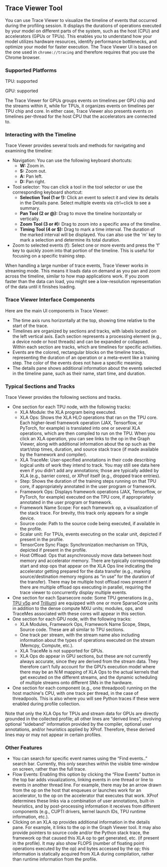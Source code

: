## Trace Viewer Tool

You can use Trace Viewer to visualize the timeline of events that occurred
during the profiling session. It displays the durations of operations executed
by your model on different parts of the system, such as the host (CPU) and
accelerators (GPUs or TPUs). This enables you to understand how your model
utilizes hardware resources, identify performance bottlenecks, and optimize your
model for faster execution. The Trace Viewer UI is based on the one used in
`chrome://tracing` and therefore requires that you use the Chrome browser.

### Supported Platforms

TPU: supported

GPU: supported

The Trace Viewer for GPUs groups events on timelines per GPU chip and the
streams within it, while for TPUs, it organizes events on timelines per TPU chip
and core. In either case, Trace Viewer also presents events on timelines
per-thread for the host CPU that the accelerators are connected to.

### Interacting with the Timeline

Trace Viewer provides several tools and methods for navigating and examining the
timeline:

*   Navigation: You can use the following keyboard shortcuts:
    *   **W:** Zoom in.
    *   **S:** Zoom out.
    *   **A:** Pan left.
    *   **D:** Pan right.
*   Tool selector: You can click a tool in the tool selector or use the
    corresponding keyboard shortcut:
    *   **Selection Tool (1 or !):** Click an event to select it and view its
        details in the Details pane. Select multiple events via ctrl+click to
        see a summary.
    *   **Pan Tool (2 or @):** Drag to move the timeline horizontally
        or vertically.
    *   **Zoom Tool (3 or #):** Drag to zoom into a specific area of
        the timeline.
    *   **Timing Tool (4 or $):** Drag to mark a time interval. The
        duration of the marked interval will be displayed. You can also use the
        'm' key to mark a selection and determine its total duration.
*   Zoom to selected events (f): Select one or more events and press the 'f' key
    to quickly zoom into that portion of the timeline. This is useful for
    focusing on a specific training step.

When handling a large number of trace events, Trace Viewer works in streaming
mode. This means it loads data on demand as you pan and zoom across the
timeline, similar to how map applications work. If you zoom faster than the data
can load, you might see a low-resolution representation of the data until it
finishes loading.

### Trace Viewer Interface Components

Here are the main UI components in Trace Viewer:

*   The time axis runs horizontally at the top, showing time relative to the
    start of the trace.
*   Timelines are organized by sections and tracks, with labels located on the
    left vertical axis. Each section represents a processing element (e.g., a
    device node or host threads) and can be expanded or collapsed. Within each
    section are tracks, which are timelines for specific activities.
*   Events are the colored, rectangular blocks on the timeline tracks,
    representing the duration of an operation or a meta-event like a training
    step. The color of the events does not have a specific meaning.
*   The details pane shows additional information about the events selected in
    the timeline pane, such as their name, start time, and duration.

### Typical Sections and Tracks

Trace Viewer provides the following sections and tracks.

*   One section for each TPU node, with the following tracks:
    *   XLA Module: the XLA program being executed.
    *   XLA Ops: Shows the XLA HLO operations that ran on the TPU core. Each
        higher-level framework operation (JAX, Tensorflow, or PyTorch, for
        example) is translated into one or several XLA operations, which are
        then compiled to run on the TPU. When you click an XLA operation, you
        can see links to the op in the Graph Viewer, along with additional
        information about the op such as the start/stop times, duration, and
        source stack trace (if made available by the framework and compiler).
    *   XLA TraceMe: User-specified annotations in their code describing logical
        units of work they intend to track. You may still see data here even if
        you didn’t add any annotations; those are typically added by XLA (e.g.,
        barrier cores), or XProf itself (e.g., dropped trace entries).
    *   Step: Shows the duration of the training steps running on that TPU core,
        if appropriately annotated in the user program or framework.
    *   Framework Ops: Displays framework operations (JAX, Tensorflow, or
        PyTorch, for example) executed on the TPU core, if appropriately
        annotated in the user program or framework.
    *   Framework Name Scope: For each framework op, a visualization of the
        stack trace. For brevity, this track only appears for a single device.
    *   Source code: Path to the source code being executed, if available in the
        profile.
    *   Scalar unit: For TPUs, events executing on the scalar unit, depicted if
        present in the profile.
    *   TensorCore Sync Flags: Synchronization mechanism on TPUs, depicted if
        present in the profile.
    *   Host Offload: Ops that asynchronously move data between host memory and
        accelerator memory. There are typically corresponding start and stop ops
        that appear on the XLA Ops line indicating the accelerator getting
        prepared for the data transfer (e.g., marking source/destination memory
        regions as “in use” for the duration of the transfer). There may be
        multiple host offload rows present if there are multiple offload ops
        executing in parallel, requiring the trace viewer to concurrently
        display multiple events.
*   One section for each Sparsecore node: Some TPU generations (e.g.,
    [TPU v5p](https://cloud.google.com/tpu/docs/v5p) and
    [Trillium](https://cloud.google.com/tpu/docs/v6e)) are equipped with one or
    more SparseCore units in addition to the dense compute MXU units;
    modules, ops, and TraceMes associated with these cores will appear in this
    section.
*   One section for each GPU node, with the following tracks:
    *   XLA Modules, Framework Ops, Framework Name Scope, Steps, Source code.
        These are all similar to TPU sections.
    *   One track per stream, with the stream name also including information
        about the types of operations executed on the stream (Memcpy, Compute,
        etc.).
    *   XLA TraceMe is not supported for GPUs.
    *   XLA Ops do appear in GPU sections, but these are not currently always
        accurate, since they are derived from the stream data. They therefore
        can’t fully account for the GPU’s execution model where there may be an
        N:M mapping of XLA Ops to the actual kernels that get executed on the
        different streams, and the dynamic scheduling of multiple streams onto
        different SMs in the hardware.
*   One section for each component (e.g., one threadpool) running on the host
    machine's CPU, with one track per thread, in the case of threadpools. This
    is also where you will see Python traces if these were enabled during
    profile collection.

Note that only the XLA Ops for TPUs and stream data for GPUs are directly
grounded in the collected profile; all other lines are “derived lines”,
involving optional “sideband” information provided by the compiler, optional
user annotations, and/or heuristics applied by XProf. Therefore, these derived
lines may or may not appear in certain profiles.

### Other Features

*   You can search for specific event names using the “Find events..” search
    bar. Currently, this only searches within the visible time-window on screen,
    rather than the full trace.
*   Flow Events: Enabling this option by clicking the “Flow Events” button in
    the top bar adds visualizations, linking events in one thread or line to
    events in another thread line. For example, there may be an arrow drawn from
    the op on the host that enqueues or launches work for an accelerator, to the
    op on the accelerator that executes that work. XProf determines these links
    via a combination of user annotations, built-in heuristics, and by
    post-processing information it receives from different components (e.g.,
    CUPTI drivers, kernel launch IDs, TPU runtime information, etc.).
*   Clicking on an XLA op provides additional information in the details pane.
    For example, it links to the op in the Graph Viewer tool. It may also
    provide pointers to source code and/or the Python stack trace, the framework
    op that caused this XLA op to get generated, etc. (if present in the
    profile). It may also show FLOPS (number of floating point operations
    executed by the op) and bytes accessed by the op; this information is
    statically acquired from XLA during compilation, rather than runtime
    information from the profile.
